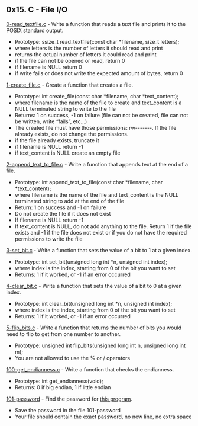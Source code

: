 ## 0x15. C - File I/O

[0-read_textfile.c](./0-read_textfile.c) - Write a function that reads a text file and prints it to the POSIX standard output.

- Prototype: ssize_t read_textfile(const char \*filename, size_t letters);
- where letters is the number of letters it should read and print
- returns the actual number of letters it could read and print
- if the file can not be opened or read, return 0
- if filename is NULL return 0
- if write fails or does not write the expected amount of bytes, return 0

[1-create_file.c](./1-create_file.c) - Create a function that creates a file.

- Prototype: int create_file(const char *filename, char *text_content);
- where filename is the name of the file to create and text_content is a NULL terminated string to write to the file
- Returns: 1 on success, -1 on failure (file can not be created, file can not be written, write “fails”, etc…)
- The created file must have those permissions: rw-------. If the file already exists, do not change the permissions.
- if the file already exists, truncate it
- if filename is NULL return -1
- if text_content is NULL create an empty file

[2-append_text_to_file.c](./2-append_text_to_file.c) - Write a function that appends text at the end of a file.

- Prototype: int append_text_to_file(const char *filename, char *text_content);
- where filename is the name of the file and text_content is the NULL terminated string to add at the end of the file
- Return: 1 on success and -1 on failure
- Do not create the file if it does not exist
- If filename is NULL return -1
- If text_content is NULL, do not add anything to the file. Return 1 if the file exists and -1 if the file does not exist or if you do not have the required permissions to write the file

[3-set_bit.c](./3-set_bit.c) - Write a function that sets the value of a bit to 1 at a given index.

- Prototype: int set_bit(unsigned long int \*n, unsigned int index);
- where index is the index, starting from 0 of the bit you want to set
- Returns: 1 if it worked, or -1 if an error occurred

[4-clear_bit.c](./4-clear_bit.c) - Write a function that sets the value of a bit to 0 at a given index.

- Prototype: int clear_bit(unsigned long int \*n, unsigned int index);
- where index is the index, starting from 0 of the bit you want to set
- Returns: 1 if it worked, or -1 if an error occurred

[5-flip_bits.c](./5-flip_bits.c) - Write a function that returns the number of bits you would need to flip to get from one number to another.

- Prototype: unsigned int flip_bits(unsigned long int n, unsigned long int m);
- You are not allowed to use the % or / operators

[100-get_endianness.c](./100-get_endianness.c) - Write a function that checks the endianness.

- Prototype: int get_endianness(void);
- Returns: 0 if big endian, 1 if little endian

[101-password](./101-password) - Find the password for [this program](https://github.com/holbertonschool/0x13.c).

- Save the password in the file 101-password
- Your file should contain the exact password, no new line, no extra space
